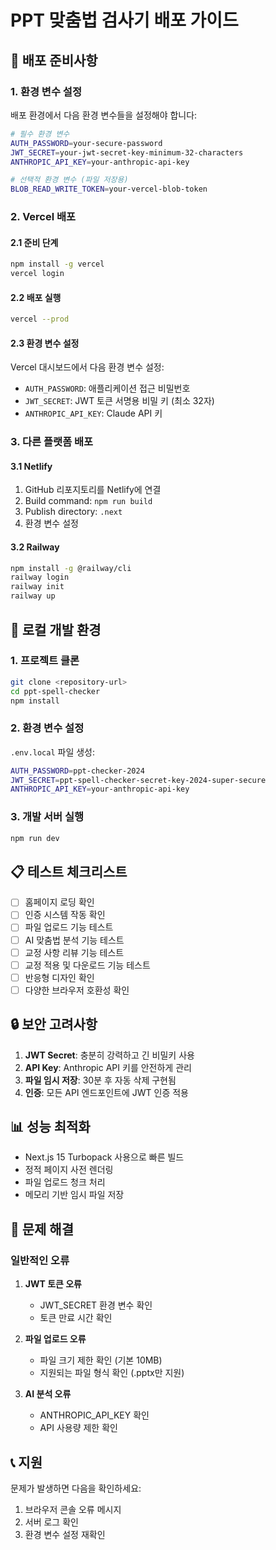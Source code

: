 # PPT 맞춤법 검사기 배포 가이드

## 🚀 배포 준비사항

### 1. 환경 변수 설정

배포 환경에서 다음 환경 변수들을 설정해야 합니다:

```bash
# 필수 환경 변수
AUTH_PASSWORD=your-secure-password
JWT_SECRET=your-jwt-secret-key-minimum-32-characters
ANTHROPIC_API_KEY=your-anthropic-api-key

# 선택적 환경 변수 (파일 저장용)
BLOB_READ_WRITE_TOKEN=your-vercel-blob-token
```

### 2. Vercel 배포

#### 2.1 준비 단계
```bash
npm install -g vercel
vercel login
```

#### 2.2 배포 실행
```bash
vercel --prod
```

#### 2.3 환경 변수 설정
Vercel 대시보드에서 다음 환경 변수 설정:
- `AUTH_PASSWORD`: 애플리케이션 접근 비밀번호
- `JWT_SECRET`: JWT 토큰 서명용 비밀 키 (최소 32자)
- `ANTHROPIC_API_KEY`: Claude API 키

### 3. 다른 플랫폼 배포

#### 3.1 Netlify
1. GitHub 리포지토리를 Netlify에 연결
2. Build command: `npm run build`
3. Publish directory: `.next`
4. 환경 변수 설정

#### 3.2 Railway
```bash
npm install -g @railway/cli
railway login
railway init
railway up
```

## 🔧 로컬 개발 환경

### 1. 프로젝트 클론
```bash
git clone <repository-url>
cd ppt-spell-checker
npm install
```

### 2. 환경 변수 설정
`.env.local` 파일 생성:
```bash
AUTH_PASSWORD=ppt-checker-2024
JWT_SECRET=ppt-spell-checker-secret-key-2024-super-secure
ANTHROPIC_API_KEY=your-anthropic-api-key
```

### 3. 개발 서버 실행
```bash
npm run dev
```

## 📋 테스트 체크리스트

- [ ] 홈페이지 로딩 확인
- [ ] 인증 시스템 작동 확인
- [ ] 파일 업로드 기능 테스트
- [ ] AI 맞춤법 분석 기능 테스트  
- [ ] 교정 사항 리뷰 기능 테스트
- [ ] 교정 적용 및 다운로드 기능 테스트
- [ ] 반응형 디자인 확인
- [ ] 다양한 브라우저 호환성 확인

## 🔒 보안 고려사항

1. **JWT Secret**: 충분히 강력하고 긴 비밀키 사용
2. **API Key**: Anthropic API 키를 안전하게 관리
3. **파일 임시 저장**: 30분 후 자동 삭제 구현됨
4. **인증**: 모든 API 엔드포인트에 JWT 인증 적용

## 📊 성능 최적화

- Next.js 15 Turbopack 사용으로 빠른 빌드
- 정적 페이지 사전 렌더링
- 파일 업로드 청크 처리
- 메모리 기반 임시 파일 저장

## 🐛 문제 해결

### 일반적인 오류

1. **JWT 토큰 오류**
   - JWT_SECRET 환경 변수 확인
   - 토큰 만료 시간 확인

2. **파일 업로드 오류**  
   - 파일 크기 제한 확인 (기본 10MB)
   - 지원되는 파일 형식 확인 (.pptx만 지원)

3. **AI 분석 오류**
   - ANTHROPIC_API_KEY 확인
   - API 사용량 제한 확인

## 📞 지원

문제가 발생하면 다음을 확인하세요:
1. 브라우저 콘솔 오류 메시지
2. 서버 로그 확인
3. 환경 변수 설정 재확인